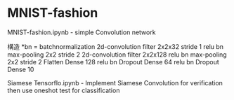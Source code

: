 # MNIST-fashion

MNIST-fashion.ipynb - simple Convolution network

構造
*bn = batchnormalization
2d-convolution filter 2x2x32 stride 1
relu
bn
max-pooling 2x2 stride 2
2d-convolution filter 2x2x128
relu
bn
max-pooling 2x2 stride 2
Flatten
Dense 128 relu
bn
Dropout
Dense 64 relu
bn
Dropout
Dense 10

Siamese Tensorflo.ipynb - Implement Siamese Convolution for verification then use oneshot test for classification
